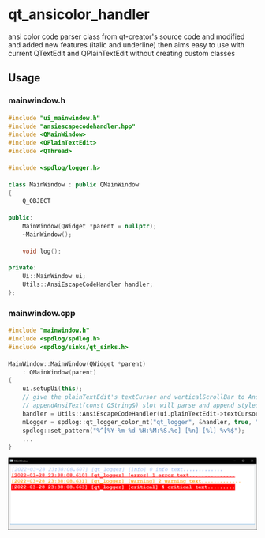# qt_ansicolor_handler
ansi color code parser class from qt-creator's source code and modified and added new features (italic and underline) then aims easy to use with current QTextEdit and QPlainTextEdit without creating custom classes


## Usage

### mainwindow.h
```C++
#include "ui_mainwindow.h"
#include "ansiescapecodehandler.hpp"
#include <QMainWindow>
#include <QPlainTextEdit>
#include <QThread>

#include <spdlog/logger.h>

class MainWindow : public QMainWindow
{
    Q_OBJECT

public:
    MainWindow(QWidget *parent = nullptr);
    ~MainWindow();

    void log();

private:
    Ui::MainWindow ui;
    Utils::AnsiEscapeCodeHandler handler;
};
```

### mainwindow.cpp
```C++
#include "mainwindow.h"
#include <spdlog/spdlog.h>
#include <spdlog/sinks/qt_sinks.h>

MainWindow::MainWindow(QWidget *parent)
    : QMainWindow(parent)
{
    ui.setupUi(this);
    // give the plainTextEdit's textCursor and verticalScrollBar to AnsiEscapeCodeHandler class
    // appendAnsiText(const QString&) slot will parse and append styled plain text into plainTextEdit
    handler = Utils::AnsiEscapeCodeHandler(ui.plainTextEdit->textCursor(), ui.plainTextEdit->verticalScrollBar());
    mLogger = spdlog::qt_logger_color_mt("qt_logger", &handler, true, "appendAnsiText");
    spdlog::set_pattern("%^[%Y-%m-%d %H:%M:%S.%e] [%n] [%l] %v%$");
    ...
}
```
![screenshot](https://github.com/mguludag/qt_ansicolor_handler/blob/main/Screenshot%202022-03-28%20233842.png?raw=true)
    
    
